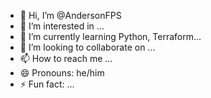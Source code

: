 - 👋 Hi, I’m @AndersonFPS
- 👀 I’m interested in ...
- 🌱 I’m currently learning Python, Terraform...
- 💞️ I’m looking to collaborate on ...
- 📫 How to reach me ...
- 😄 Pronouns: he/him
- ⚡ Fun fact: ...

<!---
AndersonFPS/AndersonFPS is a ✨ special ✨ repository because its `README.md` (this file) appears on your GitHub profile.
You can click the Preview link to take a look at your changes.
--->

